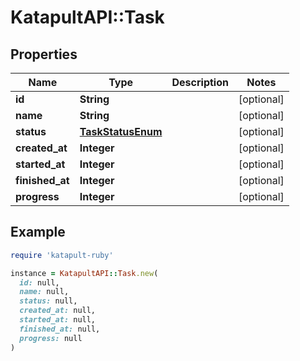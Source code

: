 # KatapultAPI::Task

## Properties

| Name | Type | Description | Notes |
| ---- | ---- | ----------- | ----- |
| **id** | **String** |  | [optional] |
| **name** | **String** |  | [optional] |
| **status** | [**TaskStatusEnum**](TaskStatusEnum.md) |  | [optional] |
| **created_at** | **Integer** |  | [optional] |
| **started_at** | **Integer** |  | [optional] |
| **finished_at** | **Integer** |  | [optional] |
| **progress** | **Integer** |  | [optional] |

## Example

```ruby
require 'katapult-ruby'

instance = KatapultAPI::Task.new(
  id: null,
  name: null,
  status: null,
  created_at: null,
  started_at: null,
  finished_at: null,
  progress: null
)
```

